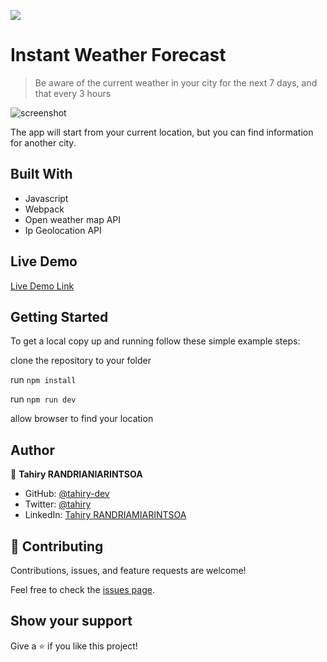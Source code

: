 ![](https://img.shields.io/badge/Microverse-blueviolet)

# Instant Weather Forecast

> Be aware of the current weather in your city for the next 7 days, and that every 3 hours

![screenshot](https://user-images.githubusercontent.com/47100064/110806783-733b4680-8293-11eb-8b70-f423ba265579.png)

The app will start from your current location,  but you can find information for another city.

## Built With

- Javascript
- Webpack
- Open weather map API
- Ip Geolocation API

## Live Demo

[Live Demo Link](https://livedemo.com)


## Getting Started

To get a local copy up and running follow these simple example steps:

clone the repository to your folder

run ``` npm install ```

run ``` npm run dev ```

allow browser to find your location

## Author

👤 **Tahiry RANDRIANIARINTSOA**

- GitHub: [@tahiry-dev](https://github.com/tahiry-dev)
- Twitter: [@tahiry](https://twitter.com/Tahiry94825074)
- LinkedIn: [Tahiry RANDRIAMIARINTSOA](https://www.linkedin.com/in/tahiry-randriamiarintsoa/)


## 🤝 Contributing

Contributions, issues, and feature requests are welcome!

Feel free to check the [issues page](https://github.com/tahiry-dev/instant-weather-forecast/issues).

## Show your support

Give a ⭐️ if you like this project!

